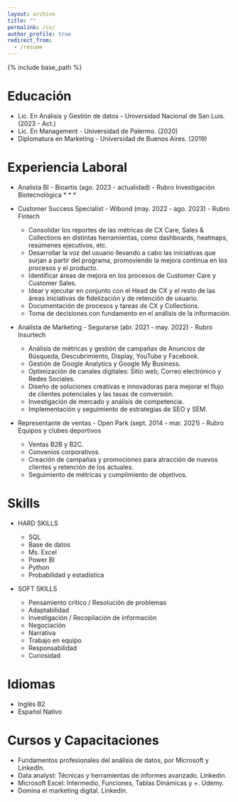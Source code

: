 ```yaml
---
layout: archive
title: ""
permalink: /cv/
author_profile: true
redirect_from:
  - /resume
---
```


{% include base_path %}

Educación
======
* Lic. En Análisis y Gestión de datos - Universidad Nacional de San Luis. (2023 - Act.)
* Lic. En Management - Universidad de Palermo. (2020)
* Diplomatura en Marketing - Universidad de Buenos Aires. (2019)


Experiencia Laboral
======
* Analista BI - Bioartis (ago. 2023 - actualidad) - Rubro Investigación Biotecnológica
  * 
  * 
  * 

* Customer Success Specialist - Wibond (may. 2022 - ago. 2023) - Rubro Fintech
  * Consolidar los reportes de las métricas de CX Care, Sales & Collections en distintas herramientas, como dashboards, heatmaps, resúmenes ejecutivos, etc.
  * Desarrollar la voz del usuario llevando a cabo las iniciativas que surjan a partir del programa, promoviendo la mejora continua en los procesos y el producto.
  * Identificar áreas de mejora en los procesos de Customer Care y Customer Sales.
  * Idear y ejecutar en conjunto con el Head de CX y el resto de las áreas iniciativas de fidelización y de retención de usuario.
  * Documentación de procesos y tareas de CX y Collections.
  * Toma de decisiones con fundamento en el análisis de la información.

* Analista de Marketing - Segurarse (abr. 2021 - may. 2022) - Rubro Insurtech
  * Análisis de métricas y gestión de campañas de Anuncios de Búsqueda, Descubrimiento, Display, YouTube y Facebook.
  * Gestión de Google Analytics y Google My Business.
  * Optimización de canales digitales: Sitio web, Correo electrónico y Redes Sociales.
  * Diseño de soluciones creativas e innovadoras para mejorar el flujo de clientes potenciales y las tasas de conversión.
  * Investigación de mercado y análisis de competencia.
  * Implementación y seguimiento de estrategias de SEO y SEM.
 
* Representante de ventas - Open Park (sept. 2014 - mar. 2021) - Rubro Equipos y clubes deportivos
  * Ventas B2B y B2C.
  * Convenios corporativos.
  * Creación de campañas y promociones para atracción de nuevos clientes y retención de los actuales.
  * Seguimiento de métricas y cumplimiento de objetivos.  
  
Skills
======

* HARD SKILLS 
  * SQL
  * Base de datos
  * Ms. Excel
  * Power BI
  * Python
  * Probabilidad y estadística
    
* SOFT SKILLS 
  * Pensamiento crítico / Resolución de problemas
  * Adaptabilidad
  * Investigación / Recopilación de información
  * Negociación
  * Narrativa
  * Trabajo en equipo
  * Responsabilidad
  * Curiosidad

Idiomas
======
* Inglés B2
* Español Nativo

Cursos y Capacitaciones
======
* Fundamentos profesionales del análisis de datos, por Microsoft y LinkedIn. 
* Data analyst: Técnicas y herramientas de informes avanzado. Linkedin.
* Microsoft Excel: Intermedio, Funciones, Tablas Dinámicas y +. Udemy.
* Domina el marketing digital. Linkedin.


